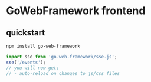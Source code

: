 # GoWebFramework frontend

## quickstart

```bash
npm install go-web-framework
```

```javascript
import sse from 'go-web-framework/sse.js';
sse('/events');
// you will now get:
// - auto-reload on changes to js/css files
```
